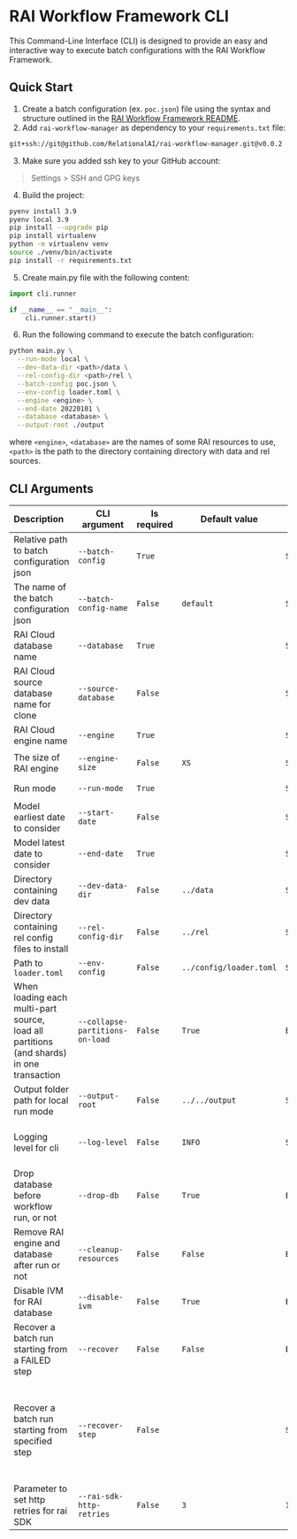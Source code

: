 # RAI Workflow Framework CLI

This Command-Line Interface (CLI) is designed to provide an easy and interactive way to execute batch configurations with the RAI Workflow Framework. 

## Quick Start
1. Create a batch configuration (ex. `poc.json`) file using the syntax and structure outlined in the [RAI Workflow Framework README](../workflow/README.md).
2. Add `rai-workflow-manager` as dependency to your `requirements.txt` file:
```txt
git+ssh://git@github.com/RelationalAI/rai-workflow-manager.git@v0.0.2
```
3. Make sure you added ssh key to your GitHub account:
> Settings > SSH and GPG keys
4. Build the project:
```bash
pyenv install 3.9
pyenv local 3.9
pip install --upgrade pip
pip install virtualenv
python -m virtualenv venv
source ./venv/bin/activate
pip install -r requirements.txt
```
5. Create main.py file with the following content:
```python
import cli.runner

if __name__ == "__main__":
    cli.runner.start()
```
6. Run the following command to execute the batch configuration:
```bash
python main.py \
  --run-mode local \
  --dev-data-dir <path>/data \
  --rel-config-dir <path>/rel \
  --batch-config poc.json \
  --env-config loader.toml \
  --engine <engine> \
  --end-date 20220101 \
  --database <database> \
  --output-root ./output
```
where `<engine>`, `<database>` are the names of some RAI resources to use, `<path>` is the path to the directory containing directory with data and rel sources.

## CLI Arguments
| Description                                                                                   | CLI argument                    | Is required | Default value           | Parameter Type          | Recognized Values                                                                                                                 |
|:----------------------------------------------------------------------------------------------|---------------------------------|-------------|-------------------------|-------------------------|-----------------------------------------------------------------------------------------------------------------------------------|
| Relative path to batch configuration json                                                     | `--batch-config`                | `True`      |                         | `String`                |                                                                                                                                   |
| The name of the batch configuration json                                                      | `--batch-config-name`           | `False`     | `default`               | `String`                |                                                                                                                                   |
| RAI Cloud database name                                                                       | `--database`                    | `True`      |                         | `String`                |                                                                                                                                   |
| RAI Cloud source database name for clone                                                      | `--source-database`             | `False`     |                         | `String`                |                                                                                                                                   |
| RAI Cloud engine name                                                                         | `--engine`                      | `True`      |                         | `String`                |                                                                                                                                   |
| The size of RAI engine                                                                        | `--engine-size`                 | `False`     | `XS`                    | `String`                | `['XS', 'S', 'M', 'L', 'XL']`                                                                                                     |
| Run mode                                                                                      | `--run-mode`                    | `True`      |                         | `String`                | `['local', 'remote']`                                                                                                             |
| Model earliest date to consider                                                               | `--start-date`                  | `False`     |                         | `String`                | format `YYYYmmdd`                                                                                                                 |
| Model latest date to consider                                                                 | `--end-date`                    | `True`      |                         | `String`                | format `YYYYmmdd`                                                                                                                 |
| Directory containing dev data                                                                 | `--dev-data-dir`                | `False`     | `../data`               | `String`                |                                                                                                                                   |
| Directory containing rel config files to install                                              | `--rel-config-dir`              | `False`     | `../rel`                | `String`                |                                                                                                                                   |
| Path to `loader.toml`                                                                         | `--env-config`                  | `False`     | `../config/loader.toml` | `String`                |                                                                                                                                   |
| When loading each multi-part source, <br/>load all partitions (and shards) in one transaction | `--collapse-partitions-on-load` | `False`     | `True`                  | `Bool`                  |                                                                                                                                   |
| Output folder path for local run mode                                                         | `--output-root`                 | `False`     | `../../output`          | `String`                |                                                                                                                                   |
| Logging level for cli                                                                         | `--log-level`                   | `False`     | `INFO`                  | `String`                | `['DEBUG', 'INFO', 'WARNING', 'ERROR', 'CRITICAL']`                                                                               |
| Drop database before workflow run, or not                                                     | `--drop-db`                     | `False`     | `True`                  | `Bool`                  |                                                                                                                                   |
| Remove RAI engine and database after run or not                                               | `--cleanup-resources`           | `False`     | `False`                 | `Bool`                  |                                                                                                                                   |
| Disable IVM for RAI database                                                                  | `--disable-ivm`                 | `False`     | `True`                  | `Bool`                  |                                                                                                                                   |
| Recover a batch run starting from a FAILED step                                               | `--recover`                     | `False`     | `False`                 | `BooleanOptionalAction` | `True` in case argument presents                                                                                                  |
| Recover a batch run starting from specified step                                              | `--recover-step`                | `False`     |                         | `String`                | The value should be a step name. You can get steps' information via console using [steps info query](#workflow-steps-information) |
| Parameter to set http retries for rai SDK                                                     | `--rai-sdk-http-retries`        | `False`     | `3`                     | `Int`                   | The value should be >= 0.                                                                                                         |
